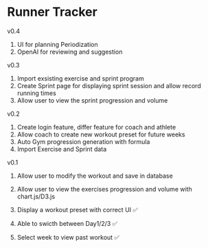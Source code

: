 # Runner Tracker
v0.4
1. UI for planning Periodization
2. OpenAI for reviewing and suggestion

v0.3
1. Import exsisting exercise and sprint program
2. Create Sprint page for displaying sprint session and allow record running times
3. Allow user to view the sprint progression and volume

v0.2
1. Create login feature, differ feature for coach and athlete
2. Allow coach to create new workout preset for future weeks
3. Auto Gym progression generation with formula
4. Import Exercise and Sprint data

v0.1
1. Allow user to modify the workout and save in database
2. Allow user to view the exercises progression and volume with chart.js/D3.js
3. Display a workout preset with correct UI ✅
4. Able to swicth between Day1/2/3 ✅
5. Select week to view past workout ✅

    <PackageReference Include="Microsoft.AspNet.Cors" Version="5.3.0" />
    <PackageReference Include="Microsoft.EntityFrameworkCore.Tools" Version="8.0.10">
    <PackageReference Include="Microsoft.VisualStudio.Web.CodeGeneration.Design" Version="8.0.6" />
    <PackageReference Include="Npgsql.EntityFrameworkCore.PostgreSQL" Version="8.0.4" />
    <PackageReference Include="Swashbuckle.AspNetCore" Version="6.4.0" />

